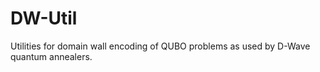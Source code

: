 # DW-Util

Utilities for domain wall encoding of QUBO problems as used by D-Wave quantum annealers. 




